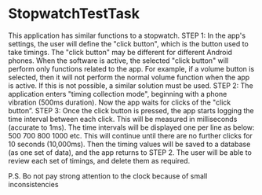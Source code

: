 # StopwatchTestTask
This application has similar functions to a stopwatch. 
 STEP 1: In the app's settings, the user will define the "click button", 
 which is the button used to take timings. 
The "click button" may be different for different Android phones. 
When the software is active, the selected "click button" will perform only 
functions related to the app. For example, if a volume button is selected, 
then it  will not perform the normal volume function when the app is active. 
If this is not possible, a similar solution must be used.
 STEP 2:  The application enters "timing collection mode", beginning with a 
 phone vibration (500ms duration). Now the app waits for clicks of the "click button”.
 STEP 3: Once the click button is pressed, the app starts logging the time 
 interval between each click. This will be measured in milliseconds (accurate to 1ms). 
 The time intervals will be displayed one per line as below: 
 500
 700
 800
 1000 etc.
 This will continue until there are no further clicks for 10 seconds (10,000ms). 
 Then the timing values will be saved to a database (as one set of data), and the app
 returns to STEP 2. The user will be able to review each set  of timings, and delete them as required.
 
 P.S. Вo not pay strong attention to the clock because of small inconsistencies
